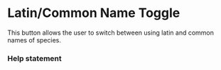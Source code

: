 # Latin/Common Name Toggle

This button allows the user to switch between using latin and common names of species.

### Help statement
